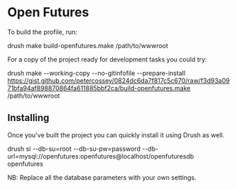 Open Futures
============

To build the profile, run:

  drush make build-openfutures.make /path/to/wwwroot

For a copy of the project ready for development tasks you could try:

  drush make --working-copy --no-gitinfofile --prepare-install https://gist.github.com/petercossey/0824dc6da7f817c5c670/raw/f3d93a0971bfa94af898870864fa611885bbf2ca/build-openfutures.make /path/to/wwwroot


Installing
----------

Once you've built the project you can quickly install it using Drush as well.

  drush si --db-su=root --db-su-pw=password --db-url=mysql://openfutures:openfutures@localhost/openfuturesdb openfutures

NB: Replace all the database parameters with your own settings.
